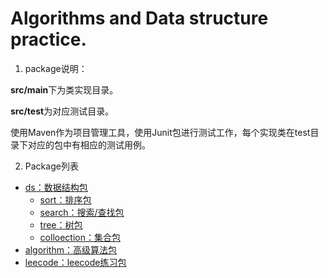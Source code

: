 # Algorithms and Data structure practice.

1. package说明：  

**src/main**下为类实现目录。

**src/test**为对应测试目录。

使用Maven作为项目管理工具，使用Junit包进行测试工作，每个实现类在test目录下对应的包中有相应的测试用例。

2. Package列表

- [ds：数据结构包](src/main/java/me/rui/ds)
    - [sort：排序包](src/main/java/me/rui/ds/sort)
    - [search：搜索/查找包](src/main/java/me/rui/ds/search)
    - [tree：树包](src/main/java/me/rui/ds/tree)
    - [colloection：集合包](src/main/java/me/rui/ds/collection)
- [algorithm：高级算法包](src/main/java/me/rui/algorithm)
- [leecode：leecode练习包]((src/main/java/me/rui/leetcode))